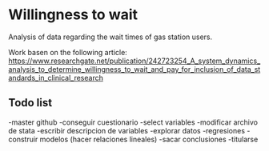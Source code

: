 # Willingness to wait
Analysis of data regarding the wait times of gas station users.

Work basen on the following article: <https://www.researchgate.net/publication/242723254_A_system_dynamics_analysis_to_determine_willingness_to_wait_and_pay_for_inclusion_of_data_standards_in_clinical_research>

## Todo list

-master github
-conseguir cuestionario
-select variables
-modificar archivo de stata
-escribir descripcion de variables
-explorar datos
-regresiones
-construir modelos (hacer relaciones lineales)
-sacar conclusiones 
-titularse

